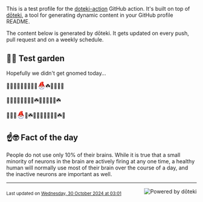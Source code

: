 This is a test profile for the [doteki-action](https://github.com/welpo/doteki-action) GitHub action. It's built on top of [dōteki](https://doteki.org), a tool for generating dynamic content in your GitHub profile README.

The content below is generated by dōteki. It gets updated on every push, pull request and on a weekly schedule.

## 👨‍🌾 Test garden

Hopefully we didn't get gnomed today…

<!-- garden start -->
🌱🌹🌲🌿🌸🍀🌲🌼🌸<sub><img src="https://raw.githubusercontent.com/welpo/doteki-action/main/assets/gnomed.png" width="21" alt="Consider yourself gnomed"></sub>☘️🐛🌸🥀🍄
<!-- garden end --><!-- garden start -->
🌻🐝🍄🌸🌱🌿🌱🌳☘️🐇🌹🍀🌸🌹☘️
<!-- garden end --><!-- garden start -->
🌺🍄🍄<sub><img src="https://raw.githubusercontent.com/welpo/doteki-action/main/assets/gnomed.png" width="21" alt="Consider yourself gnomed"></sub>🥀☘️🌻🌱🌳🌻🐸🌸🍄☘️🥀
<!-- garden end -->

## ☝️🤓 Fact of the day

<!-- did_you_know start -->
People do not use only 10% of their brains. While it is true that a small minority of neurons in the brain are actively firing at any one time, a healthy human will normally use most of their brain over the course of a day, and the inactive neurons are important as well.
<!-- did_you_know end -->

---

<a href="https://doteki.org"><img src="https://img.shields.io/badge/powered_by-d%C5%8Dteki-0?style=flat-square&labelColor=202b2d&color=5E936C" align="right" alt="Powered by dōteki"></a> <div style="text-align: left;"><sub>
<!-- last_updated start -->Last updated on <a href="https://github.com/welpo/doteki-action/actions/workflows/ci.yaml">Wednesday, 30 October 2024 at 03:01<!-- last_updated end --></sub></div>
